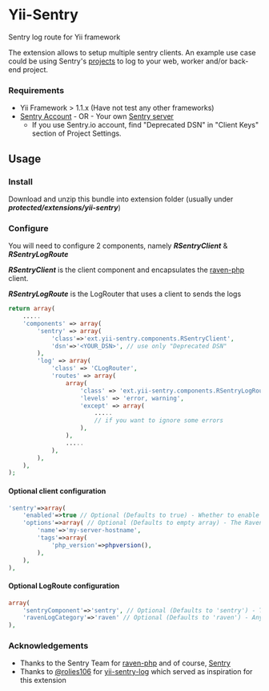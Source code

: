 Yii-Sentry
==========

Sentry log route for Yii framework

The extension allows to setup multiple sentry clients. 
An example use case could be using Sentry's [projects](https://www.getsentry.com/docs/teams-and-projects/) to log to your web, worker and/or back-end project.

### Requirements

* Yii Framework > 1.1.x (Have not test any other frameworks)
* [Sentry Account](https://www.getsentry.com/) - OR - Your own [Sentry server](http://sentry.readthedocs.org/en/latest/quickstart/)
  * If you use Sentry.io account, find "Deprecated DSN" in "Client Keys" section of Project Settings.

## Usage

### Install

Download and unzip this bundle into extension folder (usually under ***protected/extensions/yii-sentry***)

### Configure

You will need to configure 2 components, namely ***RSentryClient*** & ***RSentryLogRoute***

***RSentryClient*** is the client component and encapsulates the [raven-php](https://github.com/getsentry/raven-php) client.

***RSentryLogRoute*** is the LogRouter that uses a client to sends the logs

```php
return array(
    .....
    'components' => array(
        'sentry' => array(
            'class'=>'ext.yii-sentry.components.RSentryClient',
            'dsn'=>'<YOUR_DSN>', // use only "Deprecated DSN"
        ),
        'log' => array(
            'class' => 'CLogRouter',
            'routes' => array(
                array(
                    'class' => 'ext.yii-sentry.components.RSentryLogRoute',
                    'levels' => 'error, warning',
                    'except' => array(
                        .....
                        // if you want to ignore some errors
                    ),
                ),
                .....
            ),
        ),
    ),
);
```

#### Optional client configuration

```php
'sentry'=>array(
    'enabled'=>true // Optional (Defaults to true) - Whether to enable sending logs to Sentry, i.e. turn ON/OFF
    'options'=>array( // Optional (Defaults to empty array) - The Raven_Client configuration options, see: https://github.com/getsentry/raven-php#configuration
        'name'=>'my-server-hostname',
        'tags'=>array(
            'php_version'=>phpversion(),
        ),
    ),
),
```

#### Optional LogRoute configuration

```php
array(
    'sentryComponent'=>'sentry', // Optional (Defaults to 'sentry') - The component ID of the RSentryClient to send the logs to
    'ravenLogCategory'=>'raven' // Optional (Defaults to 'raven') - Any errors encountered within the extension will be logged with this category
),
```

### Acknowledgements

* Thanks to the Sentry Team for [raven-php](https://github.com/getsentry/raven-php) and of course, [Sentry](https://www.getsentry.com/)
* Thanks to [@rolies106](https://github.com/rolies106) for [yii-sentry-log](https://github.com/rolies106/yii-sentry-log) which served as inspiration for this extension
